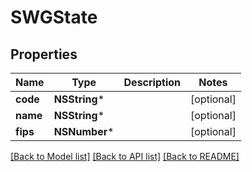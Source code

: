 # SWGState

## Properties
Name | Type | Description | Notes
------------ | ------------- | ------------- | -------------
**code** | **NSString*** |  | [optional] 
**name** | **NSString*** |  | [optional] 
**fips** | **NSNumber*** |  | [optional] 

[[Back to Model list]](../README.md#documentation-for-models) [[Back to API list]](../README.md#documentation-for-api-endpoints) [[Back to README]](../README.md)


